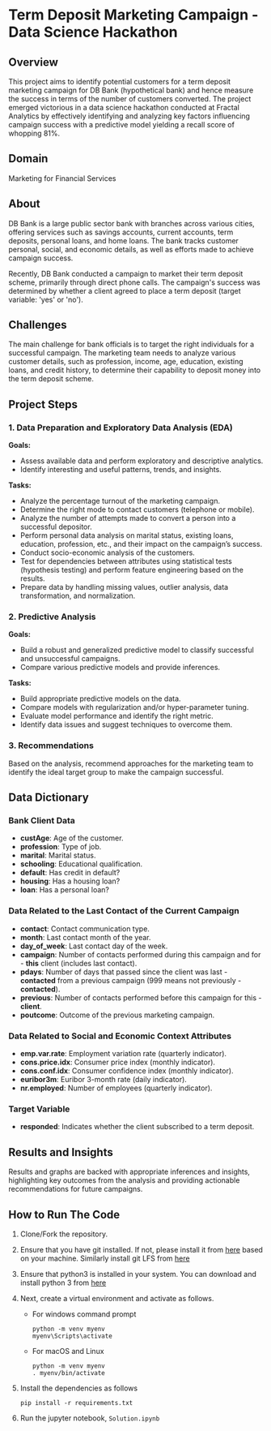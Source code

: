 # Term Deposit Marketing Campaign - Data Science Hackathon
## Overview
This project aims to identify potential customers for a term deposit marketing campaign for DB Bank (hypothetical bank) and hence measure the success in terms of the number of customers converted. The project emerged victorious in a data science hackathon conducted at Fractal Analytics by effectively identifying and analyzing key factors influencing campaign success with a predictive model yielding a recall score of whopping 81%.

## Domain
Marketing for Financial Services

## About
DB Bank is a large public sector bank with branches across various cities, offering services such as savings accounts, current accounts, term deposits, personal loans, and home loans. The bank tracks customer personal, social, and economic details, as well as efforts made to achieve campaign success.

Recently, DB Bank conducted a campaign to market their term deposit scheme, primarily through direct phone calls. The campaign's success was determined by whether a client agreed to place a term deposit (target variable: 'yes' or 'no').

## Challenges
The main challenge for bank officials is to target the right individuals for a successful campaign. The marketing team needs to analyze various customer details, such as profession, income, age, education, existing loans, and credit history, to determine their capability to deposit money into the term deposit scheme.

## Project Steps
### 1. Data Preparation and Exploratory Data Analysis (EDA)
**Goals:**
- Assess available data and perform exploratory and descriptive analytics.
- Identify interesting and useful patterns, trends, and insights.

**Tasks:**
- Analyze the percentage turnout of the marketing campaign.
- Determine the right mode to contact customers (telephone or mobile).
- Analyze the number of attempts made to convert a person into a successful depositor.
- Perform personal data analysis on marital status, existing loans, education, profession, etc., and their impact on the campaign’s success.
- Conduct socio-economic analysis of the customers.
- Test for dependencies between attributes using statistical tests (hypothesis testing) and perform feature engineering based on the results.
- Prepare data by handling missing values, outlier analysis, data transformation, and normalization.

### 2. Predictive Analysis
**Goals:**
- Build a robust and generalized predictive model to classify successful and unsuccessful campaigns.
- Compare various predictive models and provide inferences.

**Tasks:**
- Build appropriate predictive models on the data.
- Compare models with regularization and/or hyper-parameter tuning.
- Evaluate model performance and identify the right metric.
- Identify data issues and suggest techniques to overcome them.

### 3. Recommendations
Based on the analysis, recommend approaches for the marketing team to identify the ideal target group to make the campaign successful.

## Data Dictionary
### Bank Client Data
- **custAge**: Age of the customer.
- **profession**: Type of job.
- **marital**: Marital status.
- **schooling**: Educational qualification.
- **default**: Has credit in default?
- **housing**: Has a housing loan?
- **loan**: Has a personal loan?
### Data Related to the Last Contact of the Current Campaign
- **contact**: Contact communication type.
- **month**: Last contact month of the year.
- **day_of_week**: Last contact day of the week.
- **campaign**: Number of contacts performed during this campaign and for - **this** client (includes last contact).
- **pdays**: Number of days that passed since the client was last - **contacted** from a previous campaign (999 means not previously - **contacted**).
- **previous**: Number of contacts performed before this campaign for this - **client**.
- **poutcome**: Outcome of the previous marketing campaign.
### Data Related to Social and Economic Context Attributes
- **emp.var.rate**: Employment variation rate (quarterly indicator).
- **cons.price.idx**: Consumer price index (monthly indicator).
- **cons.conf.idx**: Consumer confidence index (monthly indicator).
- **euribor3m**: Euribor 3-month rate (daily indicator).
- **nr.employed**: Number of employees (quarterly indicator).
### Target Variable
- **responded**: Indicates whether the client subscribed to a term deposit.
## Results and Insights
Results and graphs are backed with appropriate inferences and insights, highlighting key outcomes from the analysis and providing actionable recommendations for future campaigns.


## How to Run The Code
1. Clone/Fork the repository.
2. Ensure that you have git installed. If not, please install it from [here](https://git-scm.com/downloads) based on your machine. Similarly install git LFS from [here](https://git-lfs.com/)
3. Ensure that python3 is installed in your system. You can download and install python 3 from [here](https://www.python.org/downloads/)
4. Next, create a virtual environment and activate as follows.<br>

    - For windows command prompt
        ```
        python -m venv myenv
        myenv\Scripts\activate
        ```

    - For macOS and Linux
        ```
        python -m venv myenv
        . myenv/bin/activate
        ```
5. Install the dependencies as follows
    ```
    pip install -r requirements.txt
    ```
6. Run the jupyter notebook, `Solution.ipynb`